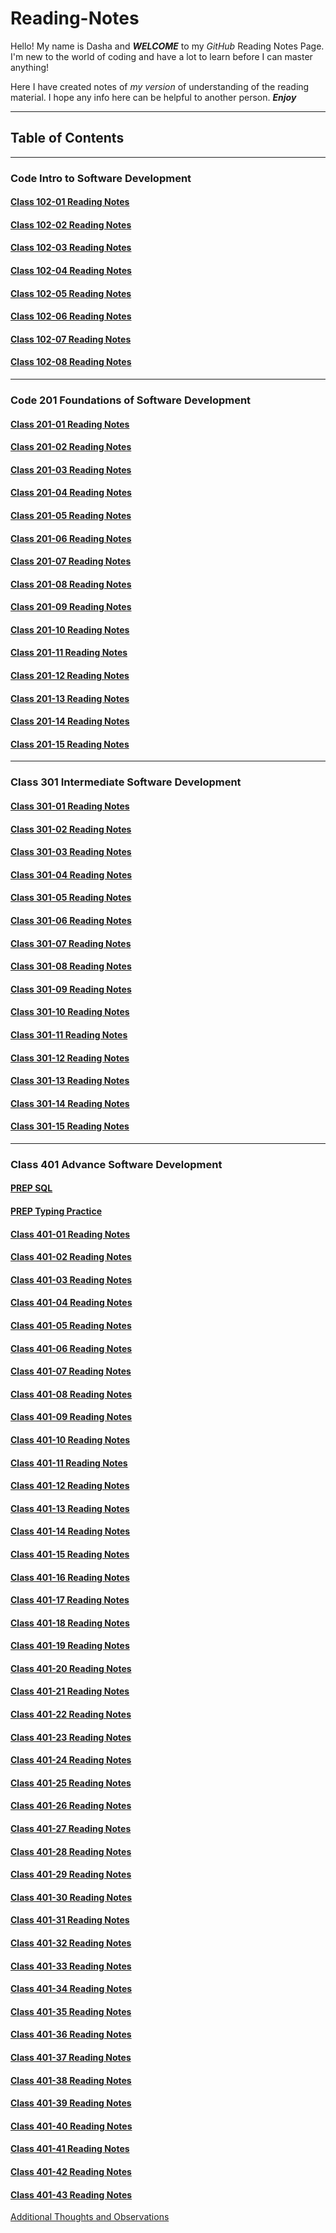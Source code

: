 # Reading-Notes

Hello! My name is Dasha and ***WELCOME*** to my *GitHub* Reading Notes Page.  I'm new to the world of coding and have a lot to learn before I can master anything!

Here I have created notes of *my version* of understanding of the reading material.  I hope any info here can be helpful to another person. ***Enjoy***

***

## Table of Contents

***

### Code Intro to Software Development

#### [Class 102-01 Reading Notes](/class102/class102-01.md)

#### [Class 102-02 Reading Notes](/class102/class102-02.md)

#### [Class 102-03 Reading Notes](/class102/class102-03.md)

#### [Class 102-04 Reading Notes](/class102/class102-04.md)

#### [Class 102-05 Reading Notes](/class102/class102-05.md)

#### [Class 102-06 Reading Notes](/class102/class102-06.md)

#### [Class 102-07 Reading Notes](/class102/class102-07.md)

#### [Class 102-08 Reading Notes](/class102/class102-08.md)

***

### Code 201 Foundations of Software Development

#### [Class 201-01 Reading Notes](/class201/class201-01.md)

#### [Class 201-02 Reading Notes](/class201/class201-02.md)

#### [Class 201-03 Reading Notes](/class201/class201-03.md)

#### [Class 201-04 Reading Notes](/class201/class201-04.md)

#### [Class 201-05 Reading Notes](/class201/class201-05.md)

#### [Class 201-06 Reading Notes](/class201/class201-06.md)

#### [Class 201-07 Reading Notes](/class201/class201-07.md)

#### [Class 201-08 Reading Notes](/class201/class201-08.md)

#### [Class 201-09 Reading Notes](/class201/class201-09.md)

#### [Class 201-10 Reading Notes](/class201/class201-10.md)

#### [Class 201-11 Reading Notes](/class201/class201-11.md)

#### [Class 201-12 Reading Notes](/class201/class201-12.md)

#### [Class 201-13 Reading Notes](/class201/class201-13.md)

#### [Class 201-14 Reading Notes](/class201/class201-14.md)

#### [Class 201-15 Reading Notes](/class201/class201-15.md)

***

### Class 301 Intermediate Software Development

#### [Class 301-01 Reading Notes](/class301/class301-01.md)

#### [Class 301-02 Reading Notes](/class301/class301-02.md)

#### [Class 301-03 Reading Notes](/class301/class301-03.md)

#### [Class 301-04 Reading Notes](/class301/class301-04.md)

#### [Class 301-05 Reading Notes](/class301/class301-05.md)

#### [Class 301-06 Reading Notes](/class301/class301-06.md)

#### [Class 301-07 Reading Notes](/class301/class301-07.md)

#### [Class 301-08 Reading Notes](/class301/class301-08.md)

#### [Class 301-09 Reading Notes](/class301/class301-09.md)

#### [Class 301-10 Reading Notes](/class301/class301-10.md)

#### [Class 301-11 Reading Notes](/class301/class301-11.md)

#### [Class 301-12 Reading Notes](/class301/class301-12.md)

#### [Class 301-13 Reading Notes](/class301/class301-13.md)

#### [Class 301-14 Reading Notes](/class301/class301-14.md)

#### [Class 301-15 Reading Notes](/class301/class301-15.md)

***

### Class 401 Advance Software Development

#### [PREP SQL](/class401/class401-prep-SQL)

#### [PREP Typing Practice](/class401/class401-prep-typing)

#### [Class 401-01 Reading Notes](/class401/class401-01.md)

#### [Class 401-02 Reading Notes](/class401/class401-02.md)

#### [Class 401-03 Reading Notes](/class401/class401-03.md)

#### [Class 401-04 Reading Notes](/class401/class401-04.md)

#### [Class 401-05 Reading Notes](/class401/class401-05.md)

#### [Class 401-06 Reading Notes](/class401/class401-06.md)

#### [Class 401-07 Reading Notes](/class401/class401-07.md)

#### [Class 401-08 Reading Notes](/class401/class401-08.md)

#### [Class 401-09 Reading Notes](/class401/class401-09.md)

#### [Class 401-10 Reading Notes](/class401/class401-10.md)

#### [Class 401-11 Reading Notes](/class401/class401-11.md)

#### [Class 401-12 Reading Notes](/class401/class401-12.md)

#### [Class 401-13 Reading Notes](/class401/class401-13.md)

#### [Class 401-14 Reading Notes](/class401/class401-14.md)

#### [Class 401-15 Reading Notes](/class401/class401-15.md)

#### [Class 401-16 Reading Notes](/class401/class401-16.md)

#### [Class 401-17 Reading Notes](/class401/class401-17.md)

#### [Class 401-18 Reading Notes](/class401/class401-18.md)

#### [Class 401-19 Reading Notes](/class401/class401-19.md)

#### [Class 401-20 Reading Notes](/class401/class401-20.md)

#### [Class 401-21 Reading Notes](/class401/class401-21.md)

#### [Class 401-22 Reading Notes](/class401/class401-22.md)

#### [Class 401-23 Reading Notes](/class401/class401-23.md)

#### [Class 401-24 Reading Notes](/class401/class401-24.md)

#### [Class 401-25 Reading Notes](/class401/class401-25.md)

#### [Class 401-26 Reading Notes](/class401/class401-26.md)

#### [Class 401-27 Reading Notes](/class401/class401-27.md)

#### [Class 401-28 Reading Notes](/class401/class401-28.md)

#### [Class 401-29 Reading Notes](/class401/class401-29.md)

#### [Class 401-30 Reading Notes](/class401/class401-30.md)

#### [Class 401-31 Reading Notes](/class401/class401-31.md)

#### [Class 401-32 Reading Notes](/class401/class401-32.md)

#### [Class 401-33 Reading Notes](/class401/class401-33.md)

#### [Class 401-34 Reading Notes](/class401/class401-34.md)

#### [Class 401-35 Reading Notes](/class401/class401-35.md)

#### [Class 401-36 Reading Notes](/class401/class401-36.md)

#### [Class 401-37 Reading Notes](/class401/class401-37.md)

#### [Class 401-38 Reading Notes](/class401/class401-38.md)

#### [Class 401-39 Reading Notes](/class401/class401-39.md)

#### [Class 401-40 Reading Notes](/class401/class401-40.md)

#### [Class 401-41 Reading Notes](/class401/class401-41.md)

#### [Class 401-42 Reading Notes](/class401/class401-42.md)

#### [Class 401-43 Reading Notes](/class401/class401-43.md)

[Additional Thoughts and Observations](/thoughts.md)
